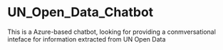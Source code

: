 # UN_Open_Data_Chatbot

This is a Azure-based chatbot, looking for providing a conmversational inteface for information extracted from UN Open Data
